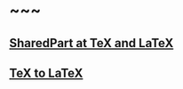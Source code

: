 # ~~~

## [SharedPart at TeX and LaTeX](https://faraway6834.github.io/unbeauty/privateNote/PersonalPersoanlVeryPersonal/TeX_and_LaTeX_study/learnTex/SharedPart_at_TeX_and_LaTeX)

## [TeX to LaTeX](안써)